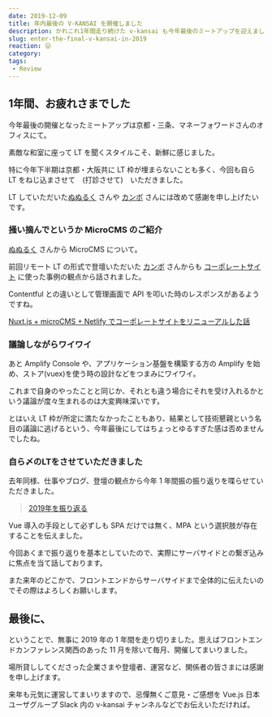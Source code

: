 ```yaml
---
date: 2019-12-09
title: 年内最後の V-KANSAI を開催しました
description: かれこれ1年間走り続けた v-kansai も今年最後のミートアップを迎えました！
slug: enter-the-final-v-kansai-in-2019
reaction: 😛
category: 
tags: 
 - Review
---
```


## 1年間、お疲れさまでした

今年最後の開催となったミートアップは京都・三条、マネーフォワードさんのオフィスにて。

素敵な和室に座って LT を聞くスタイルこそ、新鮮に感じました。

特に今年下半期は京都・大阪共に LT 枠が埋まらないことも多く、今回も自ら LT をねじ込まさせて　(打診させて)　いただきました。

LT していただいた[ぬぬるく](https://twitter.com/nunulk) さんや [カンボ](https://twitter.com/kanbo0605) さんには改めて感謝を申し上げたいです。

### 掻い摘んでというか MicroCMS のご紹介

[ぬぬるく](https://twitter.com/nunulk) さんから MicroCMS について。

前回リモート LT の形式で登壇いただいた [カンボ](https://twitter.com/kanbo0605) さんからも [コーポレートサイト](https://re-build.company/) に使った事例の観点から話されました。

Contentful との違いとして管理画面で API を叩いた時のレスポンスがあるようですね。

<a class="link-preview" href="https://speakerdeck.com/bumptakayuki/nuxt-dot-js-plus-microcms-plus-netlifytekohoretosaitoworiniyuarusitahua">Nuxt.js + microCMS + Netlify でコーポレートサイトをリニューアルした話</a>

### 議論しながらワイワイ

あと Amplify Console や、アプリケーション基盤を構築する方の Amplify を始め、ストア(vuex)を使う時の設計などをつまみにワイワイ。

これまで自身のやったことと同じか、それとも違う場合にそれを受け入れるかという議論が度々生まれるのは大変興味深いです。

とはいえ LT 枠が所定に満たなかったこともあり、結果として技術懇親という名目の議論に逃げるという、今年最後にしてはちょっとゆるすぎた感は否めませんでしたね。

### 自ら〆のLTをさせていただきました

去年同様、仕事やブログ、登壇の観点から今年 1 年間振の振り返りを喋らせていただきました。

> [2019年を振り返る](https://webneko.dev/posts/feedback-2019)

Vue 導入の手段として必ずしも SPA だけでは無く、MPA という選択肢が存在することを伝えました。

今回あくまで振り返りを基本としていたので、実際にサーバサイドとの繋ぎ込みに焦点を当て話しております。

また来年のどこかで、フロントエンドからサーバサイドまで全体的に伝えたいのでその際はよろしくお願いします。

## 最後に、

ということで、無事に 2019 年の 1 年間を走り切りました。思えばフロントエンドカンファレンス関西のあった 11 月を除いて毎月、開催してまいりました。

場所貸ししてくださった企業さまや登壇者、運営など、関係者の皆さまには感謝を申し上げます。

来年も元気に運営してまいりますので、忌憚無くご意見・ご感想を Vue.js 日本ユーザグループ Slack 内の v-kansai チャンネルなどでお伝えいただければ。
